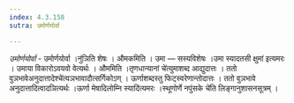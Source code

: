 ```yaml
---
index: 4.3.158
sutra: उमोर्णयोर्वा

---
```

_उमोर्णयोर्वा_ - उमोर्णयोर्वा ।नु॑ञिति शेषः । औमकमिति । उमा — सस्यविशेषः ।उमा स्यादतसी क्षुमा॑ इत्यमरः । उमाया विकारोऽवयवो वेत्यर्थः । औममिति ।तृणधान्यानां चे॑त्युमाशब्द आद्युदात्तः । ततो वुञभावेअनुदात्तादेश्चे॑त्यञभावादौत्सर्गिकोऽण् । ऊर्णाशब्दस्तु फिट्स्वरेणान्तोदात्तः । ततो वुञभावे अनुदात्तादित्वादञित्यर्थः ।ऊर्णा मेषादिलोम्नि स्यादि॑त्यमरः ।स्थूणोर्णे नपुंसके चे॑ति लिङ्गानुशासनसूत्रम् । 